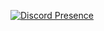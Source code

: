 [![Discord Presence](https://lanyard.cnrad.dev/api/754270824504229949?bg=030b21)](https://discord.com/users/754270824504229949)
